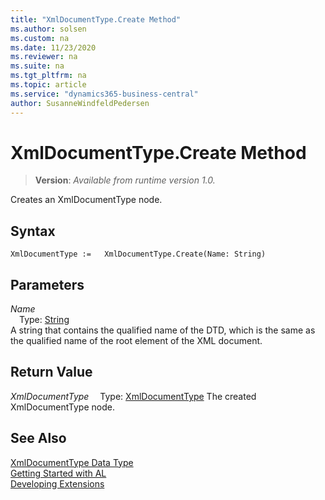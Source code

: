```yaml
---
title: "XmlDocumentType.Create Method"
ms.author: solsen
ms.custom: na
ms.date: 11/23/2020
ms.reviewer: na
ms.suite: na
ms.tgt_pltfrm: na
ms.topic: article
ms.service: "dynamics365-business-central"
author: SusanneWindfeldPedersen
---
```

[//]: # (START>DO_NOT_EDIT)
[//]: # (IMPORTANT:Do not edit any of the content between here and the END>DO_NOT_EDIT.)
[//]: # (Any modifications should be made in the .xml files in the ModernDev repo.)
# XmlDocumentType.Create Method
> **Version**: _Available from runtime version 1.0._

Creates an XmlDocumentType node.


## Syntax
```
XmlDocumentType :=   XmlDocumentType.Create(Name: String)
```
## Parameters
*Name*  
&emsp;Type: [String](../string/string-data-type.md)  
A string that contains the qualified name of the DTD, which is the same as the qualified name of the root element of the XML document.  


## Return Value
*XmlDocumentType*
&emsp;Type: [XmlDocumentType](xmldocumenttype-data-type.md)
The created XmlDocumentType node.


[//]: # (IMPORTANT: END>DO_NOT_EDIT)
## See Also
[XmlDocumentType Data Type](xmldocumenttype-data-type.md)  
[Getting Started with AL](../../devenv-get-started.md)  
[Developing Extensions](../../devenv-dev-overview.md)